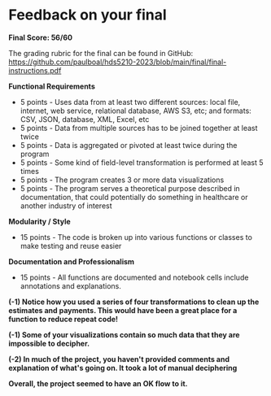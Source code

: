 # Feedback on your final

**Final Score: 56/60**

The grading rubric for the final can be found in GitHub: https://github.com/paulboal/hds5210-2023/blob/main/final/final-instructions.pdf

**Functional Requirements**
* 5 points - Uses data from at least two different sources: local file, internet, web service, relational database, AWS S3, etc; and formats: CSV, JSON, database, XML, Excel, etc
* 5 points - Data from multiple sources has to be joined together at least twice
* 5 points - Data is aggregated or pivoted at least twice during the program
* 5 points - Some kind of field-level transformation is performed at least 5 times
* 5 points - The program creates 3 or more data visualizations 
* 5 points - The program serves a theoretical purpose described in documentation, that could potentially do something in healthcare or another industry of interest

**Modularity / Style**
* 15 points - The code is broken up into various functions or classes to make testing and reuse easier

**Documentation and Professionalism**
* 15 points - All functions are documented and notebook cells include annotations and explanations.


**(-1) Notice how you used a series of four transformations to clean up the estimates and payments.  This would have been a great place for a function to reduce repeat code!**

**(-1) Some of your visualizations contain so much data that they are impossible to decipher.**

**(-2) In much of the project, you haven't provided comments and explanation of what's going on.  It took a lot of manual deciphering**

**Overall, the project seemed to have an OK flow to it.**